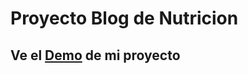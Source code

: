 # Proyecto Blog de Nutricion

## Ve el [Demo](https://ccaliopdev.github.io/RoBarreiro_Santander/) de mi proyecto
